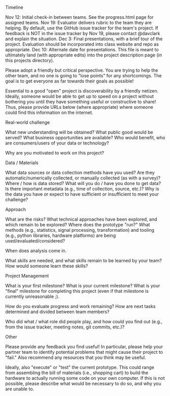 Timeline

Nov 12: Initial check-in between teams. See the progress.html page for assigned teams.
Nov 19: Evaluator delivers rubric to the team they are helping. By default, use the GitHub issue tracker for the team's project. If feedback is NOT in the issue tracker by Nov 19, please contact @davclark and explain the situation.
Dec 3: Final presentations, with a brief tour of the project. Evaluation should be incorporated into class website and repo as appropriate.
Dec 10: Alternate date for presentations.
This file is meant to ultimately land (with appropriate edits) into the project description page (in this projects directory).

Please adopt a friendly but critical perspective. You are trying to help the other team, and no one is going to "lose points" for any shortcomings. The goal is to get everyone as far towards their goals as possible!

Essential to a good "open" project is discoverability by a friendly netizen. Ideally, someone would be able to get up to speed on a project without bothering you until they have something useful or constructive to share! Thus, please provide URLs below (where appropriate) where someone could find this information on the internet.

Real-world challenge

What new understanding will be obtained? What public good would be served? What business opportunities are available? Who would benefit, who are consumers/users of your data or technology?

Why are you motivated to work on this project?

Data / Materials

What data sources or data collection methods have you used? Are they automatic/numerically collected, or manually collected (as with a survey)? Where / how is data stored? What will you do / have you done to get data? Is there important metadata (e.g., time of collection, source, etc.)? Why is the data you have or expect to have sufficient or insufficient to meet your challenge?

Approach

What are the risks? What technical approaches have been explored, and which remain to be explored? Where does the prototype "run?" What methods (e.g., statistics, signal processing, transformation) and tooling (e.g., python libraries, hardware platforms) are being used/evaluated/considered?

When does analysis come in.

What skills are needed, and what skills remain to be learned by your team? How would someone learn these skills?

Project Management

What is your first milestone? What is your current milestone? What is your "final" milestone for completing this project (even if that milestone is currently unreasonable ;).

How do you evaluate progress and work remaining? How are next tasks determined and divided between team members?

Who did what / what role did people play, and how could you find out (e.g., from the issue tracker, meeting notes, git commits, etc.)?

Other

Please provide any feedback you find useful! In particular, please help your partner team to identify potential problems that might cause their project to "fail." Also recommend any resources that you think may be useful.

Ideally, also "execute" or "test" the current prototype. This could range from assembling the bill of materials (i.e., shopping cart) to build the hardware to actually running some code on your own computer. If this is not possible, please describe what would be necessary to do so, and why you are unable to.
